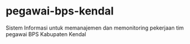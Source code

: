 # pegawai-bps-kendal
Sistem Informasi untuk memanajemen dan memonitoring pekerjaan tim pegawai BPS Kabupaten Kendal
